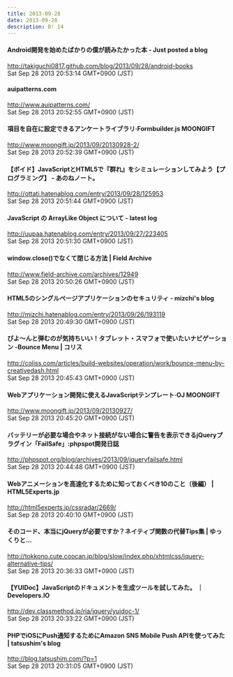 ```yaml
---
title: 2013-09-28
date: 2013-09-28
description: B! 14
---
```


#### Android開発を始めたばかりの僕が読みたかった本 - Just posted a blog
http://takiguchi0817.github.com/blog/2013/09/28/android-books<br>
Sat Sep 28 2013 20:53:14 GMT+0900 (JST)<br>


#### auipatterns.com
http://www.auipatterns.com/<br>
Sat Sep 28 2013 20:52:55 GMT+0900 (JST)<br>


#### 項目を自在に設定できるアンケートライブラリ·Formbuilder.js MOONGIFT
http://www.moongift.jp/2013/09/20130928-2/<br>
Sat Sep 28 2013 20:52:39 GMT+0900 (JST)<br>


#### 【ボイド】JavaScriptとHTML5で『群れ』をシミュレーションしてみよう【プログラミング】 - あのねノート。
http://ottati.hatenablog.com/entry/2013/09/28/125953<br>
Sat Sep 28 2013 20:51:44 GMT+0900 (JST)<br>


#### JavaScript の ArrayLike Object について - latest log
http://uupaa.hatenablog.com/entry/2013/09/27/223405<br>
Sat Sep 28 2013 20:51:30 GMT+0900 (JST)<br>


#### window.close()でなくて閉じる方法 | Field Archive
http://www.field-archive.com/archives/12949<br>
Sat Sep 28 2013 20:50:26 GMT+0900 (JST)<br>


#### HTML5のシングルページアプリケーションのセキュリティ - mizchi's blog
http://mizchi.hatenablog.com/entry/2013/09/26/193119<br>
Sat Sep 28 2013 20:49:30 GMT+0900 (JST)<br>


####   びよ〜んと弾むのが気持ちいい！タブレット・スマフォで使いたいナビゲーション -Bounce Menu | コリス
http://coliss.com/articles/build-websites/operation/work/bounce-menu-by-creativedash.html<br>
Sat Sep 28 2013 20:45:43 GMT+0900 (JST)<br>


#### Webアプリケーション開発に使えるJavaScriptテンプレート·OJ MOONGIFT
http://www.moongift.jp/2013/09/20130927/<br>
Sat Sep 28 2013 20:45:20 GMT+0900 (JST)<br>


#### バッテリーが必要な場合やネット接続がない場合に警告を表示できるjQueryプラグイン「FailSafe」:phpspot開発日誌
http://phpspot.org/blog/archives/2013/09/jqueryfailsafe.html<br>
Sat Sep 28 2013 20:44:48 GMT+0900 (JST)<br>


#### Webアニメーションを高速化するために知っておくべき10のこと（後編） | HTML5Experts.jp
http://html5experts.jp/cssradar/2669/<br>
Sat Sep 28 2013 20:40:10 GMT+0900 (JST)<br>


#### そのコード、本当にjQueryが必要ですか？ネイティブ関数の代替Tips集 | ゆっくりと…
http://tokkono.cute.coocan.jp/blog/slow/index.php/xhtmlcss/jquery-alternative-tips/<br>
Sat Sep 28 2013 20:36:33 GMT+0900 (JST)<br>


#### 【YUIDoc】JavaScriptのドキュメントを生成ツールを試してみた。 ｜ Developers.IO
http://dev.classmethod.jp/ria/jquery/yuidoc-1/<br>
Sat Sep 28 2013 20:33:22 GMT+0900 (JST)<br>


#### PHPでiOSにPush通知するためにAmazon SNS Mobile Push APIを使ってみた | tatsushim's blog
http://blog.tatsushim.com/?p=1<br>
Sat Sep 28 2013 20:31:05 GMT+0900 (JST)<br>


